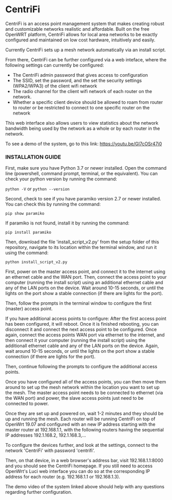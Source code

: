 # CentriFi

CentriFi is an access point management system that makes creating robust and customizable networks realistic and affordable.  Built on the free OpenWRT platform, CentriFi allows for local area networks to be exactly configured and maintained on low cost hardware, intuitively and easily.

Currently CentriFi sets up a mesh network automatically via an install script. 

From there, CentriFi can be further configured via a web inteface, where the following settings can currently be configured:
- The CentriFi admin password that gives access to configuration
- The SSID, set the password, and the set the security settings (WPA2/WPA3) of the client wifi network
- The radio channel for the client wifi network of each router on the network.
- Whether a specific client device should be allowed to roam from router to router or be restricted to connect to one specific router on the network

This web interface also allows users to view statistics about the network bandwidth being used by the network as a whole or by each router in the network.

To see a demo of the system, go to this link: https://youtu.be/GI7cOSr47i0

### INSTALLATION GUIDE

First, make sure you have Python 3.7 or newer installed.
Open the command line (powershell, command prompt, terminal, or the equivalent).
You can check your python version by running the command:

`python -V` or `python --version`

Second, check to see if you have paramiko version 2.7 or newer installed.
You can check this by running the command:

`pip show paramiko`

If paramiko is not found, install it by running the command:

`pip install paramiko`

Then, download the file 'install_script_v2.py' from the setup folder of this repository, navigate to its location within the terminal window, and run it using the command:

`python install_script_v2.py`

First, power on the master access point, and connect it to the internet using an ethernet cable and the WAN port.  Then, connect the access point to your computer (running the install script) using an additional ethernet cable and any of the LAN ports on the device. Wait around 10-15 seconds, or until the lights on the port show a stable connection (if there are lights for the port).

Then, follow the prompts in the terminal window to configure the first (master) access point.

If you have additional access points to configure:
After the first access point has been configured, it will reboot. Once it is finished rebooting, you can disconnect it and connect the next access point to be configured.  Once again, connect the access points WAN port via ethernet to the internet, and then connect it your computer (running the install script) using the additionall ethernet cable and any of the LAN ports on the device.  Again, wait around 10-15 seconds, or until the lights on the port show a stable connection (if there are lights for the port).

Then, continue following the prompts to configure the additional access points.

Once you have configured all of the access points, you can then move them around to set up the mesh network within the location you want to set up the mesh. The master access point needs to be connected to ethernet (via the WAN port) and power, the slave access points just need to be connected to power.

Once they are set up and powered on, wait 1-2 minutes and they should be up and running the mesh. Each router will be running CentriFi on top of OpenWrt 19.07 and configured with an new IP address starting with the master router at 192.168.1.1, with the following routers having the sequential IP addresses 192.1.168.2, 192.1.168.3,...

To configure the devices further, and look at the settings, connect to the network 'CentriFi' with password 'centrifi'.

Then, on that device, in a web browser's address bar, visit 192.168.1.1:8000 and you should see the CentriFi homepage. If you still need to access OpenWrt's Luci web interface you can do so at the corresponding IP address for each router (e.g. 192.168.1.1 or 192.168.1.3).

The demo video of the system linked above should help with any questions regarding further configuration.
